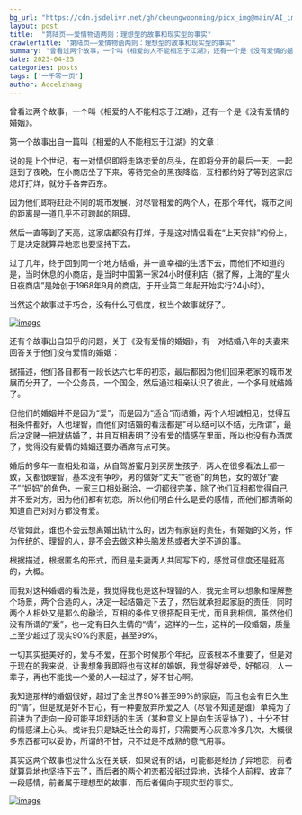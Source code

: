 ```yaml
---
bg_url: "https://cdn.jsdelivr.net/gh/cheungwoonming/picx_img@main/AI_img/AI-image-011.jpg"
layout: post
title:  "第陆页——爱情物语两则：理想型的故事和现实型的事实"
crawlertitle: "第陆页——爱情物语两则：理想型的故事和现实型的事实"
summary: "曾看过两个故事，一个叫《相爱的人不能相忘于江湖》，还有一个是《没有爱情的婚姻》..."
date: 2023-04-25
categories: posts
tags: ['一千零一页']
author: Accelzhang
---
```


曾看过两个故事，一个叫《相爱的人不能相忘于江湖》，还有一个是《没有爱情的婚姻》。

第一个故事出自一篇叫《相爱的人不能相忘于江湖》的文章：

说的是上个世纪，有一对情侣即将走路恋爱的尽头，在即将分开的最后一天，一起逛到了夜晚，在小商店坐了下来，等待完全的黑夜降临，互相都约好了等到这家店熄灯打烊，就分手各奔西东。

因为他们即将赶赴不同的城市发展，对尽管相爱的两个人，在那个年代，城市之间的距离是一道几乎不可跨越的阻碍。

然后一直等到了天亮，这家店都没有打烊，于是这对情侣看在“上天安排”的份上，于是决定就算异地恋也要坚持下去。

过了几年，终于回到同一个地方结婚，并一直幸福的生活下去，而他们不知道的是，当时休息的小商店，是当时中国第一家24小时便利店（据了解，上海的“星火日夜商店”是始创于1968年9月的商店，于开业第二年起开始实行24小时）。

当然这个故事过于巧合，没有什么可信度，权当个故事就好了。

[![image]({{site.images}}/2023/2023-04-25.png)]({{site.images}}/2023/2023-04-25.png)

还有个故事出自知乎的问题，关于《没有爱情的婚姻》，有一对结婚八年的夫妻来回答关于他们没有爱情的婚姻：

据描述，他们各自都有一段长达六七年的初恋，最后都因为他们回来老家的城市发展而分开了，一个公务员，一个国企，然后通过相亲认识了彼此，一个多月就结婚了。

但他们的婚姻并不是因为“爱”，而是因为“适合”而结婚，两个人坦诚相见，觉得互相条件都好，人也理智，而他们对结婚的看法都是“可以结可以不结，无所谓”，最后决定赌一把就结婚了，并且互相表明了没有爱的情感在里面，所以也没有办酒席了，觉得没有爱情的婚姻还要办酒席有点可笑。

婚后的多年一直相处和谐，从自驾游蜜月到买房生孩子，两人在很多看法上都一致，又都很理智，基本没有争吵，男的做好“丈夫”“爸爸”的角色，女的做好“妻子”“妈妈”的角色，一家三口相处融洽，一切都很完美，除了他们互相都觉得自己并不爱对方，因为他们都有初恋，所以他们明白什么是爱的感情，而他们都清晰的知道自己对对方都没有爱。

尽管如此，谁也不会去想离婚出轨什么的，因为有家庭的责任，有婚姻的义务，作为传统的、理智的人，是不会去做这种头脑发热或者大逆不道的事。

根据描述，根据匿名的形式，而且是夫妻两人共同写下的，感觉可信度还是挺高的，大概。

而我对这种婚姻的看法是，我觉得我也是这种理智的人，我完全可以想象和理解整个场景，两个合适的人，决定一起结婚走下去了，然后就承担起家庭的责任，同时两个人相处又是那么的融洽，互相的条件又很搭配且无忧，而且我相信，虽然他们没有所谓的“爱”，也一定有日久生情的“情”，这样的一生，这样的一段婚姻，质量上至少超过了现实90%的家庭，甚至99%。

一切其实挺美好的，爱与不爱，在那个时候那个年纪，应该根本不重要了，但是对于现在的我来说，让我想象我即将也有这样的婚姻，我觉得好难受，好郁闷，人一辈子，再也不能找一个爱的人一起过了，好不甘心啊。

我知道那样的婚姻很好，超过了全世界90%甚至99%的家庭，而且也会有日久生的“情”，但是就是好不甘心，有一种要放弃所爱之人（尽管不知道是谁）单纯为了前进为了走向一段可能平坦舒适的生活（某种意义上是向生活妥协了），十分不甘的情感涌上心头。或许我只是缺乏社会的毒打，只需要再心灰意冷多几次，大概很多东西都可以妥协，所谓的不甘，只不过是不成熟的意气用事。

其实这两个故事也没什么没在关联，如果说有的话，可能都是经历了异地恋，前者就算异地也坚持下去了，而后者的两个初恋都没挺过异地，选择个人前程，放弃了一段感情，前者属于理想型的故事，而后者偏向于现实型的事实。

[![image](https://cdn.jsdelivr.net/gh/cheungwoonming/picx_img@main/AI_img/AI-image-011.jpg)](https://cdn.jsdelivr.net/gh/cheungwoonming/picx_img@main/AI_img/AI-image-011.jpg)

